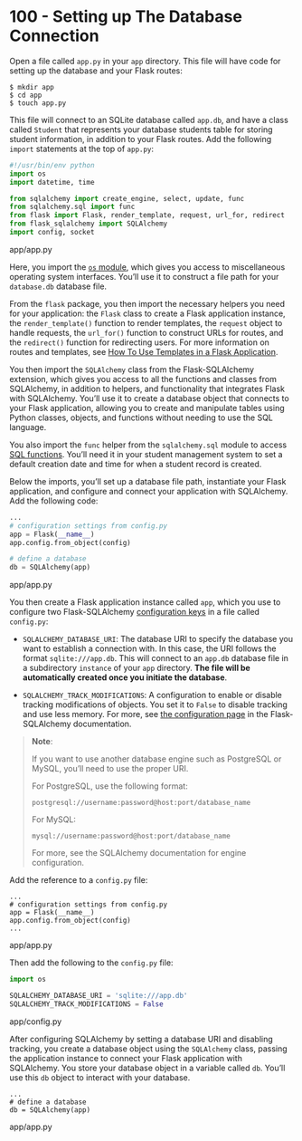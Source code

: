 # 100 - Setting up The Database Connection

Open a file called ```app.py``` in your ```app``` directory. This file will have code for setting up the database and your Flask routes:

```
$ mkdir app
$ cd app
$ touch app.py
```

This file will connect to an SQLite database called ```app.db```, and have a class called ```Student``` that represents your database students table for storing student information, in addition to your Flask routes. Add the following ```import``` statements at the top of ```app.py```:

```python title="app.py"
#!/usr/bin/env python
import os
import datetime, time

from sqlalchemy import create_engine, select, update, func
from sqlalchemy.sql import func
from flask import Flask, render_template, request, url_for, redirect
from flask_sqlalchemy import SQLAlchemy
import config, socket
```
app/app.py

Here, you import the [```os``` module](https://docs.python.org/3/library/os.html), which gives you access to miscellaneous operating system interfaces. You’ll use it to construct a file path for your ```database.db``` database file.

From the ```flask``` package, you then import the necessary helpers you need for your application: the ```Flask``` class to create a Flask application instance, the ```render_template()``` function to render templates, the ```request``` object to handle requests, the ```url_for()``` function to construct URLs for routes, and the ```redirect()``` function for redirecting users. For more information on routes and templates, see [How To Use Templates in a Flask Application](https://www.digitalocean.com/community/tutorials/how-to-use-templates-in-a-flask-application).

You then import the ```SQLAlchemy``` class from the Flask-SQLAlchemy extension, which gives you access to all the functions and classes from SQLAlchemy, in addition to helpers, and functionality that integrates Flask with SQLAlchemy. You’ll use it to create a database object that connects to your Flask application, allowing you to create and manipulate tables using Python classes, objects, and functions without needing to use the SQL language.

You also import the ```func``` helper from the ```sqlalchemy.sql``` module to access [SQL functions](https://docs.sqlalchemy.org/en/14/tutorial/data_select.html#working-with-sql-functions). You’ll need it in your student management system to set a default creation date and time for when a student record is created.

Below the imports, you’ll set up a database file path, instantiate your Flask application, and configure and connect your application with SQLAlchemy. Add the following code:

```python title="app.py"
...
# configuration settings from config.py
app = Flask(__name__)
app.config.from_object(config)

# define a database
db = SQLAlchemy(app)
```
app/app.py

You then create a Flask application instance called ```app```, which you use to configure two Flask-SQLAlchemy [configuration keys](https://flask-sqlalchemy.palletsprojects.com/en/2.x/config/) in a file called ```config.py```:

- ```SQLALCHEMY_DATABASE_URI```: The database URI to specify the database you want to establish a connection with. In this case, the URI follows the format ```sqlite:///app.db```. This will connect to an ```app.db``` database file in a subdirectory ```instance``` of your ```app``` directory. **The file will be automatically created once you initiate the database**.

- ```SQLALCHEMY_TRACK_MODIFICATIONS```: A configuration to enable or disable tracking modifications of objects. You set it to ```False``` to disable tracking and use less memory. For more, see [the configuration page](https://flask-sqlalchemy.palletsprojects.com/en/2.x/config/) in the Flask-SQLAlchemy documentation.

> **Note**:
> 
> If you want to use another database engine such as PostgreSQL or MySQL, you’ll need to use the proper URI.
>
> For PostgreSQL, use the following format:
>
> ```postgresql://username:password@host:port/database_name```
>
> For MySQL:
>
> ```mysql://username:password@host:port/database_name```
>
> For more, see the SQLAlchemy documentation for engine configuration.

Add the reference to a ```config.py``` file:

```
...
# configuration settings from config.py
app = Flask(__name__)
app.config.from_object(config)
...
```
app/app.py

Then add the following to the ```config.py``` file:

```python title="config.py"
import os

SQLALCHEMY_DATABASE_URI = 'sqlite:///app.db'
SQLALCHEMY_TRACK_MODIFICATIONS = False
```
app/config.py

After configuring SQLAlchemy by setting a database URI and disabling tracking, you create a database object using the ```SQLAlchemy``` class, passing the application instance to connect your Flask application with SQLAlchemy. You store your database object in a variable called ```db```. You’ll use this ```db``` object to interact with your database.

```
...
# define a database
db = SQLAlchemy(app)
```
app/app.py
